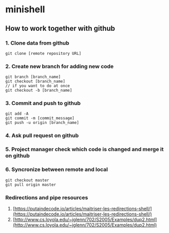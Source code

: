 # minishell
## How to work together with github
### 1. Clone data from github
```
git clone [remote repository URL]
```
### 2. Create new branch for adding new code
```
git branch [branch_name]
git checkout [branch_name]
// if you want to do at once
git checkout -b [branch_name]
```
### 3. Commit and push to github
```
git add -A
git commit -m [commit_message]
git push -u origin [branch_name]
```
### 4. Ask pull request on github
### 5. Project manager check which code is changed and merge it on github
### 6. Syncronize between remote and local
```
git checkout master
git pull origin master
```

### Redirections and pipe resources
1. [https://putaindecode.io/articles/maitriser-les-redirections-shell/](https://putaindecode.io/articles/maitriser-les-redirections-shell/)
2. [http://www.cs.loyola.edu/~jglenn/702/S2005/Examples/dup2.html](http://www.cs.loyola.edu/~jglenn/702/S2005/Examples/dup2.html)
